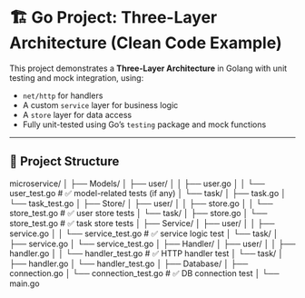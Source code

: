 # 🏗️ Go Project: Three-Layer Architecture (Clean Code Example)

This project demonstrates a **Three-Layer Architecture** in Golang with unit testing and mock integration, using:

- `net/http` for handlers
- A custom `service` layer for business logic
- A `store` layer for data access
- Fully unit-tested using Go’s `testing` package and mock functions

---

## 🧱 Project Structure

microservice/
│
├── Models/
│   ├── user/
│   │   ├── user.go
│   │   └── user_test.go              # ✅ model-related tests (if any)
│   └── task/
│       ├── task.go
│       └── task_test.go
│
├── Store/
│   ├── user/
│   │   ├── store.go
│   │   └── store_test.go             # ✅ user store tests
│   └── task/
│       ├── store.go
│       └── store_test.go             # ✅ task store tests
│
├── Service/
│   ├── user/
│   │   ├── service.go
│   │   └── service_test.go           # ✅ service logic test
│   └── task/
│       ├── service.go
│       └── service_test.go
│
├── Handler/
│   ├── user/
│   │   ├── handler.go
│   │   └── handler_test.go           # ✅ HTTP handler test
│   └── task/
│       ├── handler.go
│       └── handler_test.go
│
├── Database/
│   ├── connection.go
│   └── connection_test.go           # ✅ DB connection test
│
└── main.go
